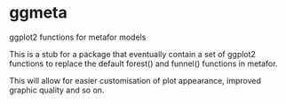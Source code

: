 # ggmeta
ggplot2 functions for metafor models

This is a stub for a package that eventually contain a set of ggplot2 functions to replace the default forest() and funnel() functions in metafor. 

This will allow for easier customisation of plot appearance, improved graphic quality and so on. 
